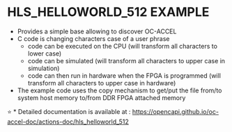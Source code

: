 # HLS_HELLOWORLD_512 EXAMPLE

* Provides a simple base allowing to discover OC-ACCEL
* C code is changing characters case of a user phrase
  * code can be executed on the CPU (will transform all characters to lower case)
  * code can be simulated (will transform all characters to upper case in simulation)
  * code can then run in hardware when the FPGA is programmed (will transform all characters to upper case in hardware)
* The example code uses the copy mechanism to get/put the file from/to system host memory to/from DDR FPGA attached memory

:star: * Detailed documentation is available at : <https://opencapi.github.io/oc-accel-doc/actions-doc/hls_helloworld_512>
